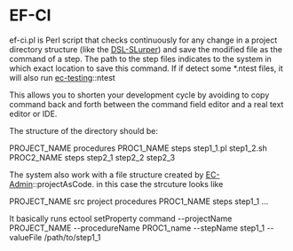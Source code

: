 # EF-CI

ef-ci.pl is Perl script that checks continuously for any change in a project directory structure (like the [DSL-SLurper](http://github.com/electric-cloud/DSL-slurper)) and save the modified file as the command of a step.
The path to the step files indicates to the system in which exact location to save this command.
If if detect some *.ntest files, it will also run [ec-testing](http://github.com/electric-cloud/ec-testing)::ntest

This allows you to shorten your development cycle by avoiding to copy command back and forth between the command field editor and a real text editor or IDE.

The structure of the directory should be:

PROJECT_NAME
  procedures
    PROC1_NAME
      steps
        step1_1.pl
        step1_2.sh
    PROC2_NAME
      steps
        step2_1
        step2_2
        step2_3
        
The system also work with a file structure created by [EC-Admin](http://github.com/electric-cloud/EC-Admin)::projectAsCode. in this case the strcuture looks like

PROJECT_NAME
  src
    project
      procedures
        PROC1_NAME
          steps
            step1_1
...

It basically runs ectool setProperty command --projectName PROJECT_NAME --procedureName PROC1_name --stepName step1_1 --valueFile /path/to/step1_1
